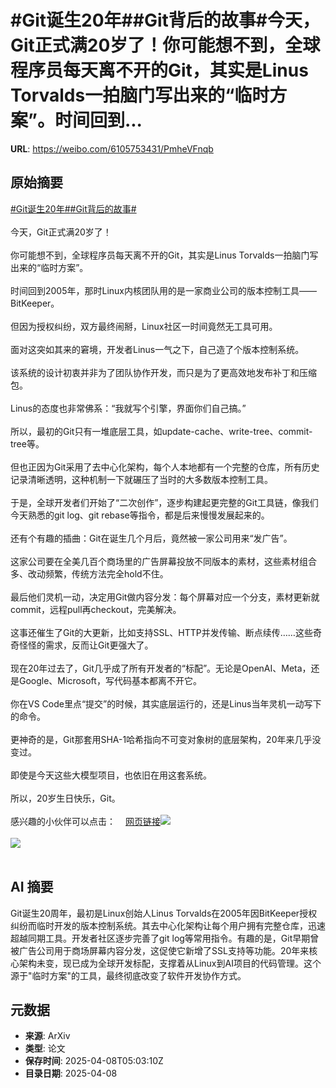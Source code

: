 # #Git诞生20年##Git背后的故事#今天，Git正式满20岁了！你可能想不到，全球程序员每天离不开的Git，其实是Linus Torvalds一拍脑门写出来的“临时方案”。时间回到...

**URL**: https://weibo.com/6105753431/PmheVFnqb

## 原始摘要

<a href="https://m.weibo.cn/search?containerid=231522type%3D1%26t%3D10%26q%3D%23Git%E8%AF%9E%E7%94%9F20%E5%B9%B4%23&amp;extparam=%23Git%E8%AF%9E%E7%94%9F20%E5%B9%B4%23" data-hide=""><span class="surl-text">#Git诞生20年#</span></a><a href="https://m.weibo.cn/search?containerid=231522type%3D1%26t%3D10%26q%3D%23Git%E8%83%8C%E5%90%8E%E7%9A%84%E6%95%85%E4%BA%8B%23&amp;extparam=%23Git%E8%83%8C%E5%90%8E%E7%9A%84%E6%95%85%E4%BA%8B%23" data-hide=""><span class="surl-text">#Git背后的故事#</span></a><br><br>今天，Git正式满20岁了！<br><br>你可能想不到，全球程序员每天离不开的Git，其实是Linus Torvalds一拍脑门写出来的“临时方案”。<br><br>时间回到2005年，那时Linux内核团队用的是一家商业公司的版本控制工具——BitKeeper。<br><br>但因为授权纠纷，双方最终闹掰，Linux社区一时间竟然无工具可用。<br><br>面对这突如其来的窘境，开发者Linus一气之下，自己造了个版本控制系统。<br><br>该系统的设计初衷并非为了团队协作开发，而只是为了更高效地发布补丁和压缩包。<br><br>Linus的态度也非常佛系：“我就写个引擎，界面你们自己搞。”<br><br>所以，最初的Git只有一堆底层工具，如update-cache、write-tree、commit-tree等。<br><br>但也正因为Git采用了去中心化架构，每个人本地都有一个完整的仓库，所有历史记录清晰透明，这种机制一下就碾压了当时的大多数版本控制工具。<br><br>于是，全球开发者们开始了“二次创作”，逐步构建起更完整的Git工具链，像我们今天熟悉的git log、git rebase等指令，都是后来慢慢发展起来的。<br><br>还有个有趣的插曲：Git在诞生几个月后，竟然被一家公司用来“发广告”。<br><br>这家公司要在全美几百个商场里的广告屏幕投放不同版本的素材，这些素材组合多、改动频繁，传统方法完全hold不住。<br><br>最后他们灵机一动，决定用Git做内容分发：每个屏幕对应一个分支，素材更新就commit，远程pull再checkout，完美解决。<br><br>这事还催生了Git的大更新，比如支持SSL、HTTP并发传输、断点续传……这些奇奇怪怪的需求，反而让Git更强大了。<br><br>现在20年过去了，Git几乎成了所有开发者的“标配”。无论是OpenAI、Meta，还是Google、Microsoft，写代码基本都离不开它。<br><br>你在VS Code里点“提交”的时候，其实底层运行的，还是Linus当年灵机一动写下的命令。<br><br>更神奇的是，Git那套用SHA-1哈希指向不可变对象树的底层架构，20年来几乎没变过。<br><br>即使是今天这些大模型项目，也依旧在用这套系统。<br><br>所以，20岁生日快乐，Git。<br><br>感兴趣的小伙伴可以点击：<a href="https://weibo.cn/sinaurl?u=https%3A%2F%2Fblog.gitbutler.com%2F20-years-of-git%2F" data-hide=""><span class="url-icon"><img style="width: 1rem;height: 1rem" src="https://h5.sinaimg.cn/upload/2015/09/25/3/timeline_card_small_web_default.png" referrerpolicy="no-referrer"></span><span class="surl-text">网页链接</span></a><img style="" src="https://tvax1.sinaimg.cn/large/006Fd7o3gy1i095vw6fdmj30m80fvah5.jpg" referrerpolicy="no-referrer"><br><br><img style="" src="https://tvax2.sinaimg.cn/large/006Fd7o3gy1i095vxg6xxj31ja18qhdt.jpg" referrerpolicy="no-referrer"><br><br>

## AI 摘要

Git诞生20周年，最初是Linux创始人Linus Torvalds在2005年因BitKeeper授权纠纷而临时开发的版本控制系统。其去中心化架构让每个用户拥有完整仓库，迅速超越同期工具。开发者社区逐步完善了git log等常用指令。有趣的是，Git早期曾被广告公司用于商场屏幕内容分发，这促使它新增了SSL支持等功能。20年来核心架构未变，现已成为全球开发标配，支撑着从Linux到AI项目的代码管理。这个源于"临时方案"的工具，最终彻底改变了软件开发协作方式。

## 元数据

- **来源**: ArXiv
- **类型**: 论文
- **保存时间**: 2025-04-08T05:03:10Z
- **目录日期**: 2025-04-08
